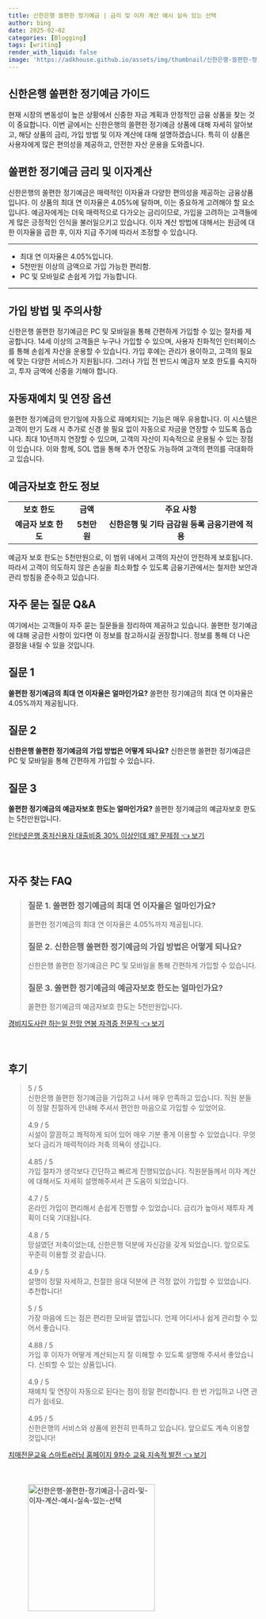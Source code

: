 ```yaml
---
title: 신한은행 쏠편한 정기예금 | 금리 및 이자 계산 예시 실속 있는 선택
author: bing
date: 2025-02-02
categories: [Blogging]
tags: [writing]
render_with_liquid: false
image: 'https://adkhouse.github.io/assets/img/thumbnail/신한은행-쏠편한-정기예금-|-금리-및-이자-계산-예시-실속-있는-선택.webp'
---
```



<h2 id='신한은행_쏠편한_정기예금_가이드'>신한은행 쏠편한 정기예금 가이드</h2>

<p>현재 시장의 변동성이 높은 상황에서 신중한 자금 계획과 안정적인 금융 상품을 찾는 것이 중요합니다. 이번 글에서는 신한은행의 쏠편한 정기예금 상품에 대해 자세히 알아보고, 해당 상품의 금리, 가입 방법 및 이자 계산에 대해 설명하겠습니다. 특히 이 상품은 사용자에게 많은 편의성을 제공하고, 안전한 자산 운용을 도와줍니다.</p>

<h2 id='쏠편한_정기예금_금리_및_이자_계산'>쏠편한 정기예금 금리 및 이자계산</h2>

<p>신한은행의 쏠편한 정기예금은 매력적인 이자율과 다양한 편의성을 제공하는 금융상품입니다. 이 상품의 최대 연 이자율은 4.05%에 달하며, 이는 중요하게 고려해야 할 요소입니다. 예금자에게는 더욱 매력적으로 다가오는 금리이므로, 가입을 고려하는 고객들에게 많은 긍정적인 인식을 불러일으키고 있습니다. 이자 계산 방법에 대해서는 원금에 대한 이자율을 곱한 후, 이자 지급 주기에 따라서 조정할 수 있습니다.</p>

<hr />

<ul>
    <li>최대 연 이자율은 4.05%입니다.</li>
    <li>5천만원 이상의 금액으로 가입 가능한 편리함.</li>
    <li>PC 및 모바일로 손쉽게 가입 가능합니다.</li>
</ul>

<hr />

<h2 id='가입방법_및_주의사항'>가입 방법 및 주의사항</h2>

<p>신한은행 쏠편한 정기예금은 PC 및 모바일을 통해 간편하게 가입할 수 있는 절차를 제공합니다. 14세 이상의 고객들은 누구나 가입할 수 있으며, 사용자 친화적인 인터페이스를 통해 손쉽게 자산을 운용할 수 있습니다. 가입 후에는 관리가 용이하고, 고객의 필요에 맞는 다양한 서비스가 지원됩니다. 그러나 가입 전 반드시 예금자 보호 한도를 숙지하고, 투자 금액에 신중을 기해야 합니다.</p>

<h2 id='자동재예치_및_연장_옵션'>자동재예치 및 연장 옵션</h2>

<p>쏠편한 정기예금의 만기일에 자동으로 재예치되는 기능은 매우 유용합니다. 이 시스템은 고객이 만기 도래 시 추가로 신경 쓸 필요 없이 자동으로 자금을 연장할 수 있도록 돕습니다. 최대 10년까지 연장할 수 있으며, 고객의 자산이 지속적으로 운용될 수 있는 장점이 있습니다. 이와 함께, SOL 앱을 통해 추가 연장도 가능하여 고객의 편의를 극대화하고 있습니다.</p>

<h2 id='예금자보호_한도_정보'>예금자보호 한도 정보</h2>

<table>
    <tr>
        <td style="text-align: center; height: 17px;"><b>보호 한도</b></td>
        <td style="text-align: center; height: 17px;"><b>금액</b></td>
        <td style="text-align: center; height: 17px;"><b>주요 사항</b></td>
    </tr>
    <tr>
        <td style="text-align: center; height: 17px;"><b>예금자 보호 한도</b></td>
        <td style="text-align: center; height: 17px;"><b>5천만원</b></td>
        <td style="text-align: center; height: 17px;"><b>신한은행 및 기타 금감원 등록 금융기관에 적용</b></td>
    </tr>
</table>

<p>예금자 보호 한도는 5천만원으로, 이 범위 내에서 고객의 자산이 안전하게 보호됩니다. 따라서 고객이 의도하지 않은 손실을 최소화할 수 있도록 금융기관에서는 철저한 보안과 관리 방침을 준수하고 있습니다.</p>

<h2 id='자주_묻는_질문_QNA'>자주 묻는 질문 Q&A</h2>

<p>여기에서는 고객들이 자주 묻는 질문들을 정리하여 제공하고 있습니다. 쏠편한 정기예금에 대해 궁금한 사항이 있다면 이 정보를 참고하시길 권장합니다. 정보를 통해 더 나은 결정을 내릴 수 있을 것입니다.</p>

<h2 id='질문_1'>질문 1</h2>

<p><b>쏠편한 정기예금의 최대 연 이자율은 얼마인가요?</b> 쏠편한 정기예금의 최대 연 이자율은 4.05%까지 제공됩니다.</p>

<h2 id='질문_2'>질문 2</h2>

<p><b>신한은행 쏠편한 정기예금의 가입 방법은 어떻게 되나요?</b> 신한은행 쏠편한 정기예금은 PC 및 모바일을 통해 간편하게 가입할 수 있습니다.</p>

<h2 id='질문_3'>질문 3</h2>

<p><b>쏠편한 정기예금의 예금자보호 한도는 얼마인가요?</b> 쏠편한 정기예금의 예금자보호 한도는 5천만원입니다.</p>


<p><a class="click-button" title="인터넷은행 중저신용자 대출비중 30% 이상인데 왜? 문제점" href="https://adkhouse.github.io/posts/%EC%9D%B8%ED%84%B0%EB%84%B7%EC%9D%80%ED%96%89-%EC%A4%91%EC%A0%80%EC%8B%A0%EC%9A%A9%EC%9E%90-%EB%8C%80%EC%B6%9C%EB%B9%84%EC%A4%91-30-%EC%9D%B4%EC%83%81%EC%9D%B8%EB%8D%B0-%EC%99%9C-%EB%AC%B8%EC%A0%9C%EC%A0%90/" rel="dofollow">인터넷은행 중저신용자 대출비중 30% 이상인데 왜? 문제점 👈 보기</a></p><br>
<h2 id='자주_찾는_FAQ'>자주 찾는 FAQ</h2>
<div itemscope="" itemtype="https://schema.org/FAQPage"> 
<blockquote> 
<div itemscope="" itemprop="mainEntity" itemtype="https://schema.org/Question"> 
<h3 itemprop="name">질문 1. 쏠편한 정기예금의 최대 연 이자율은 얼마인가요?</h3> 
<div itemscope="" itemprop="acceptedAnswer" itemtype="https://schema.org/Answer"> 
<span itemprop="text"> 
<p>쏠편한 정기예금의 최대 연 이자율은 4.05%까지 제공됩니다.</p> 
</span> 
</div> 
</div> 
<div itemscope="" itemprop="mainEntity" itemtype="https://schema.org/Question"> 
<h3 itemprop="name">질문 2. 신한은행 쏠편한 정기예금의 가입 방법은 어떻게 되나요?</h3> 
<div itemscope="" itemprop="acceptedAnswer" itemtype="https://schema.org/Answer"> 
<span itemprop="text"> 
<p>신한은행 쏠편한 정기예금은 PC 및 모바일을 통해 간편하게 가입할 수 있습니다.</p> 
</span> 
</div> 
</div> 
<div itemscope="" itemprop="mainEntity" itemtype="https://schema.org/Question"> 
<h3 itemprop="name">질문 3. 쏠편한 정기예금의 예금자보호 한도는 얼마인가요?</h3> 
<div itemscope="" itemprop="acceptedAnswer" itemtype="https://schema.org/Answer"> 
<span itemprop="text"> 
<p>쏠편한 정기예금의 예금자보호 한도는 5천만원입니다.</p> 
</span> 
</div> 
</div> 
</blockquote> 
</div>
<p><a class="click-button" title="경비지도사란 하는일 전망 연봉 자격증 전문직" href="https://adkhouse.github.io/posts/%EA%B2%BD%EB%B9%84%EC%A7%80%EB%8F%84%EC%82%AC%EB%9E%80-%ED%95%98%EB%8A%94%EC%9D%BC-%EC%A0%84%EB%A7%9D-%EC%97%B0%EB%B4%89-%EC%9E%90%EA%B2%A9%EC%A6%9D-%EC%A0%84%EB%AC%B8%EC%A7%81/" rel="dofollow">경비지도사란 하는일 전망 연봉 자격증 전문직 👈 보기</a></p><br>
<h2 id='후기'>후기</h2>
<div itemscope itemtype="https://schema.org/Product">
  <blockquote>
  <div itemprop="review" itemscope itemtype="https://schema.org/Review">
      <div itemprop="reviewRating" itemscope itemtype="https://schema.org/Rating"> <span itemprop="ratingValue">5</span> / <span itemprop="bestRating">5</span> </div>
      <span itemprop="reviewBody">신한은행 쏠편한 정기예금을 가입하고 나서 매우 만족하고 있습니다. 직원 분들이 정말 친절하게 안내해 주셔서 편안한 마음으로 가입할 수 있었어요.</span>
  </div>
  <br>
  <div itemprop="review" itemscope itemtype="https://schema.org/Review">
      <div itemprop="reviewRating" itemscope itemtype="https://schema.org/Rating"> <span itemprop="ratingValue">4.9</span> / <span itemprop="bestRating">5</span> </div>
      <span itemprop="reviewBody">시설이 깔끔하고 쾌적하게 되어 있어 매우 기분 좋게 이용할 수 있었습니다. 무엇보다 금리가 매력적이라 저축 의욕이 생깁니다.</span>
  </div>
  <br>
  <div itemprop="review" itemscope itemtype="https://schema.org/Review">
      <div itemprop="reviewRating" itemscope itemtype="https://schema.org/Rating"> <span itemprop="ratingValue">4.85</span> / <span itemprop="bestRating">5</span> </div>
      <span itemprop="reviewBody">가입 절차가 생각보다 간단하고 빠르게 진행되었습니다. 직원분들께서 이자 계산에 대해서도 자세히 설명해주셔서 큰 도움이 되었습니다.</span>
  </div>
  <br>
  <div itemprop="review" itemscope itemtype="https://schema.org/Review">
      <div itemprop="reviewRating" itemscope itemtype="https://schema.org/Rating"> <span itemprop="ratingValue">4.7</span> / <span itemprop="bestRating">5</span> </div>
      <span itemprop="reviewBody">온라인 가입이 편리해서 손쉽게 진행할 수 있었습니다. 금리가 높아서 재투자 계획이 더욱 기대됩니다.</span>
  </div>
  <br>
  <div itemprop="review" itemscope itemtype="https://schema.org/Review">
      <div itemprop="reviewRating" itemscope itemtype="https://schema.org/Rating"> <span itemprop="ratingValue">4.8</span> / <span itemprop="bestRating">5</span> </div>
      <span itemprop="reviewBody">망설였던 저축이었는데, 신한은행 덕분에 자신감을 갖게 되었습니다. 앞으로도 꾸준히 이용할 것 같습니다.</span>
  </div>
  <br>
  <div itemprop="review" itemscope itemtype="https://schema.org/Review">
      <div itemprop="reviewRating" itemscope itemtype="https://schema.org/Rating"> <span itemprop="ratingValue">4.9</span> / <span itemprop="bestRating">5</span> </div>
      <span itemprop="reviewBody">설명이 정말 자세하고, 친절한 응대 덕분에 큰 걱정 없이 가입할 수 있었습니다. 추천합니다!</span>
  </div>
  <br>
  <div itemprop="review" itemscope itemtype="https://schema.org/Review">
      <div itemprop="reviewRating" itemscope itemtype="https://schema.org/Rating"> <span itemprop="ratingValue">5</span> / <span itemprop="bestRating">5</span> </div>
      <span itemprop="reviewBody">가장 마음에 드는 점은 편리한 모바일 앱입니다. 언제 어디서나 쉽게 관리할 수 있어서 좋습니다.</span>
  </div>
  <br>
  <div itemprop="review" itemscope itemtype="https://schema.org/Review">
      <div itemprop="reviewRating" itemscope itemtype="https://schema.org/Rating"> <span itemprop="ratingValue">4.88</span> / <span itemprop="bestRating">5</span> </div>
      <span itemprop="reviewBody">가입 후 이자가 어떻게 계산되는지 잘 이해할 수 있도록 설명해 주셔서 좋았습니다. 신뢰할 수 있는 상품입니다.</span>
  </div>
  <br>
  <div itemprop="review" itemscope itemtype="https://schema.org/Review">
      <div itemprop="reviewRating" itemscope itemtype="https://schema.org/Rating"> <span itemprop="ratingValue">4.9</span> / <span itemprop="bestRating">5</span> </div>
      <span itemprop="reviewBody">재예치 및 연장이 자동으로 된다는 점이 정말 편리합니다. 한 번 가입하고 나면 관리가 쉽네요.</span>
  </div>
  <br>
  <div itemprop="review" itemscope itemtype="https://schema.org/Review">
      <div itemprop="reviewRating" itemscope itemtype="https://schema.org/Rating"> <span itemprop="ratingValue">4.95</span> / <span itemprop="bestRating">5</span> </div>
      <span itemprop="reviewBody">신한은행의 서비스와 상품에 완전히 만족하고 있습니다. 앞으로도 계속 이용할 것입니다!</span>
  </div>
  </blockquote>
</div>
<p><a class="click-button" title="치매전문교육 스마트e러닝 홈페이지 9차수 교육 지속적 발전" href="https://adkhouse.github.io/posts/%EC%B9%98%EB%A7%A4%EC%A0%84%EB%AC%B8%EA%B5%90%EC%9C%A1-%EC%8A%A4%EB%A7%88%ED%8A%B8e%EB%9F%AC%EB%8B%9D-%ED%99%88%ED%8E%98%EC%9D%B4%EC%A7%80-9%EC%B0%A8%EC%88%98-%EA%B5%90%EC%9C%A1-%EC%A7%80%EC%86%8D%EC%A0%81-%EB%B0%9C%EC%A0%84/" rel="dofollow">치매전문교육 스마트e러닝 홈페이지 9차수 교육 지속적 발전 👈 보기</a></p><br>
<figure class="image"><img src="https://adkhouse.github.io/assets/img/thumbnail/신한은행-쏠편한-정기예금-|-금리-및-이자-계산-예시-실속-있는-선택.webp" alt="신한은행-쏠편한-정기예금-|-금리-및-이자-계산-예시-실속-있는-선택" width="256" height="256"></figure>
